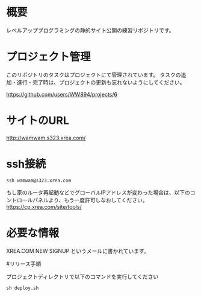 # 概要
レベルアッププログラミングの静的サイト公開の練習リポジトリです。

# プロジェクト管理

このリポジトリのタスクはプロジェクトにて管理されています。
タスクの追加・進行・完了時は、プロジェクトの更新も忘れないようにしてください。

https://github.com/users/WW894/projects/6

# サイトのURL

http://wamwam.s323.xrea.com/

# ssh接続

```
ssh wamwam@s323.xrea.com
``` 

もし家のルータ再起動などでグローバルIPアドレスが変わった場合は、以下のコントロールパネルより、もう一度許可しなおしてください。
https://cp.xrea.com/site/tools/

# 必要な情報
XREA.COM NEW SIGNUP というメールに書かれています。

#リリース手順

プロジェクトディレクトリで以下のコマンドを実行してください

```
sh deploy.sh
```

